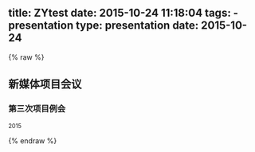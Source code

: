 title: ZYtest
date: 2015-10-24 11:18:04
tags:
     - presentation
type: presentation
date: 2015-10-24
---
{% raw %}
<section>
    <h1>新媒体项目会议</h1>
    <h3>第三次项目例会</h3>
    <p>
        <small>2015</small>
    </p>
</section>
{% endraw %}

